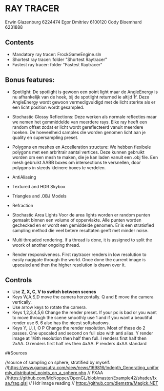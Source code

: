 # RAY TRACER

Erwin Glazenburg 	6224474
Egor Dmitriev 		6100120
Cody Bloemhard		6231888

## Contents
* Mandatory ray tracer: FrockGameEngine.sln
* Shortest ray tracer: folder "Shortest Raytracer"
* Fastest ray tracer: folder "Fastest Raytracer"

## Bonus features:
*	Spotlight:
De spotlight is gewoon een point light maar de AngleEnergy is nu afhankelijk
van de hoek, bij de spotlight returned ie altijd 1f. Deze AngleEnergy wordt
gewoon vermedigvuldigd met de licht sterkte als er een licht position wordt
gesampled.
*	Stochastic Glossy Reflections:
Deze werken als normale reflecties maar we nemen het gemmiddelde van meerdere
rays. Elke ray heeft een random offset zodat er licht wordt gereflecteerd
vanuit meerdere hoeken. De hoeveelheid samples die worden genomen licht aan
je quality en supersampling preset.
* Polygons en meshes en Accelleration structure:
We hebben flexibele polygons met een arbritrair aantal vertices. Deze kunnen 
gebruikt worden om een mesh te maken, die je kan laden vanuit een .obj file.
Een mesh gebruikt AABB boxes om intersections te versnellen, door polygons in
steeds kleinere boxes te verdelen.
*	AntiAliasing
* 	Textured and HDR Skybox
*	Triangles and .OBJ Models
*	Refraction
*	Stochastic Area Lights
Voor de area lights worden er random punten gemaakt binnen een volume of oppervlakte.
Alle punten worden gechecked en er wordt een gemiddelde genomen. Er is een stratisfied
sampling method die veel betere resultaten geeft met minder noise.

* 	Multi threaded rendering. If a thread is done, it is assigned to split the woork of another ongoing thread. 
* Render responsiveness. First raytracer renders in low resolution to easily nagigate through the world. Once done the current image is upscaled and then the higher resolution is drawn over it.


## Controls
* Use **Z, X, C, V to switch between scenes**
* Keys W,A,S,D move the camera horzontally. Q and E move the camera vertically.
* Use arrow keys to rotate the camera.
* Keys 1,2,3,4,5,6 Change the render preset. If your pc is bad or you want
 to move through the scene smoothly use 1 and if you want a beautiful render 
 use 6. 6 also has the nicest softshadows.
* Keys Y, U, I, O P Change the render resolution. Most of these do 
2 passes. One upscaled and second on full size with anti alias. Y render
 image at 1/8th resolution then half then full. I renders first half then 2xAA.
 O renders first half res then 4xAA. P renders 4xAA standard

 ##Sources

//source of sampling on sphere, stratified by myself.
//https://www.gamasutra.com/view/news/169816/Indepth_Generating_uniformly_distributed_points_on_a_sphere.php
// FXAA
//https://github.com/McNopper/OpenGL/blob/master/Example42/shader/fxaa.frag.glsl
// Hdr image reading
// https://github.com/dlemstra/Magick.NET

